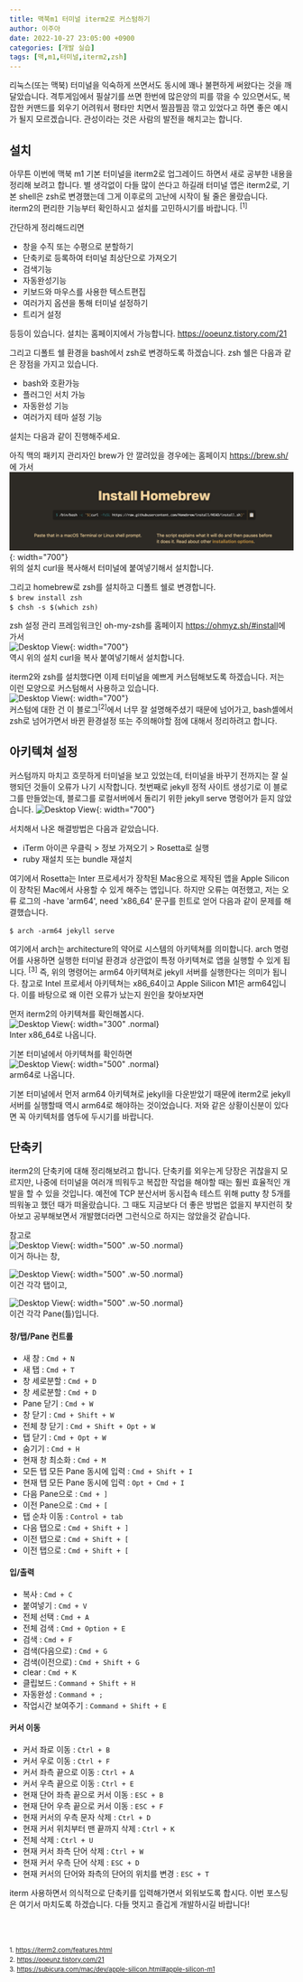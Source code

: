 ```yaml
---
title: 맥북m1 터미널 iterm2로 커스텀하기
author: 이주아
date: 2022-10-27 23:05:00 +0900
categories: [개발 실습]
tags: [맥,m1,터미널,iterm2,zsh]
---
```


리눅스(또는 맥북) 터미널을 익숙하게 쓰면서도 동시에 꽤나 불편하게 써왔다는 것을 깨달았습니다. 격투게임에서 필살기를 쓰면 한번에 많은양의 피를 깎을 수 있으면서도, 복잡한 커맨드를 외우기 어려워서 평타만 치면서 찔끔찔끔 깎고 있었다고 하면 좋은 예시가 될지 모르겠습니다. 관성이라는 것은 사람의 발전을 해치고는 합니다. 


## 설치 

아무튼 이번에 맥북 m1 기본 터미널을 iterm2로 업그레이드 하면서 새로 공부한 내용을 정리해 보려고 합니다. 별 생각없이 다들 많이 쓴다고 하길래 터미널 앱은 iterm2로, 기본 shell은 zsh로 변경했는데 그게 이후로의 고난에 시작이 될 줄은 몰랐습니다. iterm2의 편리한 기능부터 확인하시고 설치를 고민하시기를 바랍니다. <sup>[1]</sup> 

간단하게 정리해드리면
- 창을 수직 또는 수평으로 분할하기
- 단축키로 등록하여 터미널 최상단으로 가져오기
- 검색기능
- 자동완성기능
- 키보드와 마우스를 사용한 텍스트편집
- 여러가지 옵션을 통해 터미널 설정하기
- 트리거 설정  

등등이 있습니다. 설치는 홈페이지에서 가능합니다. <https://ooeunz.tistory.com/21> 

그리고 디폴트 쉘 환경을 bash에서 zsh로 변경하도록 하겠습니다. zsh 쉘은 다음과 같은 장점을 가지고 있습니다.
- bash와 호환가능
- 플러그인 서치 가능
- 자동완성 기능 
- 여러가지 테마 설정 기능


설치는 다음과 같이 진행해주세요. 

아직 맥의 패키지 관리자인 brew가 안 깔려있을 경우에는 홈페이지 <https://brew.sh/>에 가서
![Desktop View](/assets/img/20221029/2.png){: width="700"}  
위의 설치 curl을 복사해서 터미널에 붙여넣기해서 설치합니다.

그리고 homebrew로 zsh를 설치하고 디폴트 쉘로 변경합니다.   
```$ brew install zsh```  
```$ chsh -s $(which zsh)```

zsh 설정 관리 프레임워크인 oh-my-zsh를 홈페이지 <https://ohmyz.sh/#install>에 가서  
![Desktop View](/assets/img/20221029/3.png){: width="700"}  
역시 위의 설치 curl을 복사 붙여넣기해서 설치합니다.

iterm2와 zsh를 설치했다면 이제 터미널을 예쁘게 커스텀해보도록 하겠습니다. 저는 이런 모양으로 커스텀해서 사용하고 있습니다.  
![Desktop View](/assets/img/20221029/1.png){: width="700"}  
커스텀에 대한 건 이 블로그<sup>[2]</sup>에서 너무 잘 설명해주셨기 때문에 넘어가고, bash셸에서 zsh로 넘어가면서 바뀐 환경설정 또는 주의해야할 점에 대해서 정리하려고 합니다.

## 아키텍쳐 설정

커스텀까지 마치고 흐뭇하게 터미널을 보고 있었는데, 터미널을 바꾸기 전까지는 잘 실행되던 것들이 오류가 나기 시작합니다. 첫번째로 jekyll 정적 사이트 생성기로 이 블로그를 만들었는데, 블로그를 로컬서버에서 돌리기 위한 jekyll serve 명령어가 듣지 않았습니다.
![Desktop View](/assets/img/20221029/4.png){: width="700"}  

서치해서 나온 해결방법은 다음과 같았습니다.
- iTerm 아이콘 우클릭 > 정보 가져오기 > Rosetta로 실행
- ruby 재설치 또는 bundle 재설치  

여기에서 Rosetta는 Inter 프로세서가 장착된 Mac용으로 제작된 앱을 Apple Silicon이 장착된 Mac에서 사용할 수 있게 해주는 앱입니다. 하지만 오류는 여전했고, 저는 오류 로그의 -have 'arm64', need 'x86_64' 문구를 힌트로 얻어 다음과 같이 문제를 해결했습니다.

```$ arch -arm64 jekyll serve ```

여기에서 arch는 architecture의 약어로 시스템의 아키텍쳐를 의미합니다. arch 명령어를 사용하면 실행한 터미널 환경과 상관없이 특정 아키텍쳐로 앱을 실행할 수 있게 됩니다. <sup>[3]</sup>  즉, 위의 명령어는 arm64 아키텍쳐로 jekyll 서버를 실행한다는 의미가 됩니다. 참고로 Intel 프로세서 아키텍쳐는 x86_64이고 Apple Silicon M1은 arm64입니다. 
이를 바탕으로 왜 이런 오류가 났는지 원인을 찾아보자면

먼저 iterm2의 아키텍쳐를 확인해봅시다.  
![Desktop View](/assets/img/20221029/5.png){: width="300" .normal}  
Inter x86_64로 나옵니다. 

기본 터미널에서 아키텍쳐를 확인하면  
![Desktop View](/assets/img/20221029/6.png){: width="500" .normal}  
arm64로 나옵니다.

기본 터미널에서 먼저 arm64 아키텍쳐로 jekyll을 다운받았기 때문에 iterm2로 jekyll 서버를 실행할때 역시 arm64로 해야하는 것이었습니다. 저와 같은 상황이신분이 있다면 꼭 아키텍처를 염두에 두시기를 바랍니다.


## 단축키

iterm2의 단축키에 대해 정리해보려고 합니다. 단축키를 외우는게 당장은 귀찮을지 모르지만, 나중에 터미널을 여러개 띄워두고 복잡한 작업을 해야할 때는 훨씬 효율적인 개발을 할 수 있을 것입니다. 예전에 TCP 분산서버 동시접속 테스트 위해 putty 창 5개를 띄워놓고 했던 때가 떠올랐습니다. 그 때도 지금보다 더 좋은 방법은 없을지 부지런히 찾아보고 공부해보면서 개발했더라면 그런식으로 하지는 않았을것 같습니다.

참고로   
![Desktop View](/assets/img/20221029/8.png){: width="500" .w-50 .normal}    
이거 하나는 창,

![Desktop View](/assets/img/20221029/9.png){: width="500" .w-50 .normal}  
이건 각각 탭이고,

![Desktop View](/assets/img/20221029/10.png){: width="500" .w-50 .normal}  
이건 각각 Pane(틀)입니다.

#### 창/탭/Pane 컨트롤
- 새 창 : ```Cmd + N```
- 새 탭 : ```Cmd + T```
- 창 세로분할 : ```Cmd + D```
- 창 세로분할 : ```Cmd + D```
- Pane 닫기 : ```Cmd + W```
- 창 닫기 : ```Cmd + Shift + W```
- 전체 창 닫기 : ```Cmd + Shift + Opt + W```
- 탭 닫기 : ```Cmd + Opt + W```
- 숨기기 : ```Cmd + H```
- 현재 창 최소화 : ```Cmd + M```
- 모든 탭 모든 Pane 동시에 입력 : ```Cmd + Shift + I```
- 현재 탭 모든 Pane 동시에 입력 : ```Opt + Cmd + I```
- 다음 Pane으로 : ```Cmd + ]```
- 이전 Pane으로 : ```Cmd + [```
- 탭 순차 이동 : ```Control + tab```
- 다음 탭으로 : ```Cmd + Shift + ]``` 
- 이전 탭으로 : ```Cmd + Shift + [```
- 이전 탭으로 : ```Cmd + Shift + [```

#### 입/출력
- 복사 : ```Cmd + C```
- 붙여넣기 : ```Cmd + V```
- 전체 선택 : ```Cmd + A```
- 전체 검색 : ```Cmd + Option + E``` 
- 검색 : ```Cmd + F```
- 검색(다음으로) : ```Cmd + G```
- 검색(이전으로) : ```Cmd + Shift + G```
- clear	: ```Cmd + K```
- 클립보드 : ```Command + Shift + H```
- 자동완성 : ```Command + ;```
- 작업시간 보여주기 : ```Command + Shift + E```  

#### 커서 이동
- 커서 좌로 이동 : ```Ctrl + B```  
- 커서 우로 이동 : ```Ctrl + F```
- 커서 좌측 끝으로 이동 : ```Ctrl + A```
- 커서 우측 끝으로 이동 : ```Ctrl + E```
- 현재 단어 좌측 끝으로 커서 이동 : ```ESC + B```
- 현재 단어 우측 끝으로 커서 이동 : ```ESC + F```
- 현재 커서의 우측 문자 삭제 : ```Ctrl + D``` 
- 현재 커서 위치부터 맨 끝까지 삭제 : ```Ctrl + K```
- 전체 삭제 : ```Ctrl + U```
- 현재 커서 좌측 단어 삭제 : ```Ctrl + W```
- 현재 커서 우측 단어 삭제 : ```ESC + D```
- 현재 커서의 단어와 좌측의 단어의 위치를 변경 : ```ESC + T```

iterm 사용하면서 의식적으로 단축키를 입력해가면서 외워보도록 합시다. 이번 포스팅은 여기서 마치도록 하겠습니다. 다들 멋지고 즐겁게 개발하시길 바랍니다!

<br>
<br>  


<span style="font-size:80%"><a name="footnote_1">1</a>. <https://iterm2.com/features.html></span>  
<span style="font-size:80%"><a name="footnote_2">2</a>. <https://ooeunz.tistory.com/21></span>  
<span style="font-size:80%"><a name="footnote_3">3</a>. <https://subicura.com/mac/dev/apple-silicon.html#apple-silicon-m1></span>  

